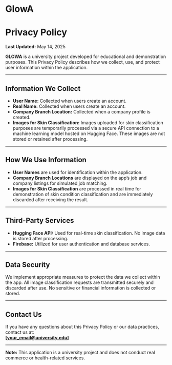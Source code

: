 # GlowA
# Privacy Policy

**Last Updated:** May 14, 2025

**GLOWA** is a university project developed for educational and demonstration purposes. This Privacy Policy describes how we collect, use, and protect user information within the application.

---

## Information We Collect

- **User Name:** Collected when users create an account.
- **Real Name:** Collected when users create an account.
- **Company Branch Location:** Collected when a company profile is created.
- **Images for Skin Classification:** Images uploaded for skin classification purposes are temporarily processed via a secure API connection to a machine learning model hosted on Hugging Face. These images are not stored or retained after processing.

---

## How We Use Information

- **User Names** are used for identification within the application.
- **Company Branch Locations** are displayed on the app’s job and company listings for simulated job matching.
- **Images for Skin Classification** are processed in real time for demonstration of skin condition classification and are immediately discarded after receiving the result.

---

## Third-Party Services

- **Hugging Face API:** Used for real-time skin classification. No image data is stored after processing.
- **Firebase:** Utilized for user authentication and database services.

---

## Data Security

We implement appropriate measures to protect the data we collect within the app. All image classification requests are transmitted securely and discarded after use. No sensitive or financial information is collected or stored.

---

## Contact Us

If you have any questions about this Privacy Policy or our data practices, contact us at:  
**[your_email@university.edu]**

---

**Note:** This application is a university project and does not conduct real commerce or health-related services.
